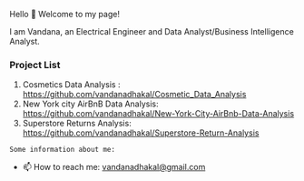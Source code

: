 Hello 👋 Welcome to my page!

I am Vandana, an Electrical Engineer and Data Analyst/Business Intelligence Analyst. 

### Project List
1. Cosmetics Data Analysis : https://github.com/vandanadhakal/Cosmetic_Data_Analysis
2. New York city AirBnB Data Analysis: https://github.com/vandanadhakal/New-York-City-AirBnb-Data-Analysis
3. Superstore Returns Analysis: https://github.com/vandanadhakal/Superstore-Return-Analysis


`Some information about me:`
- 📫 How to reach me: vandanadhakal@gmail.com

<!--
**vandanadhakal/vandanadhakal** is a ✨ _special_ ✨ repository because its `README.md` (this file) appears on your GitHub profile.

Here are some ideas to get you started:

- 🔭 I’m currently working on ...
- 🌱 I’m currently learning ...
- 👯 I’m looking to collaborate on ...
- 🤔 I’m looking for help with ...
- 💬 Ask me about ...
- 📫 How to reach me: vandanadhakal@gmail.com
- 😄 Pronouns: ...
 ⚡ Fun fact: Love reading, Listening to podcasts, Swimming
-->
